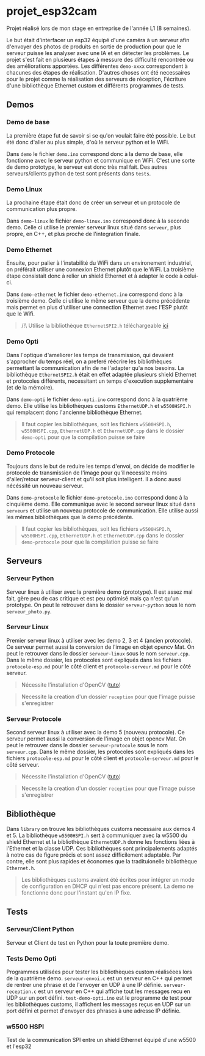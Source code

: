 # projet_esp32cam


Projet réalisé lors de mon stage en entreprise de l'année L1 (8 semaines).

Le but était d'interfacer un esp32 équipé d'une caméra à un serveur afin d'envoyer des photos de produits en sortie de production pour que le serveur puisse les analyser avec une IA et en détecter les problèmes. Le projet s'est fait en plusieurs étapes à messure des difficulté rencontrée ou des améliorations apportées. Les différentes `demo-xxxx` correspondent à chacunes des étapes de réalisation. D'autres choses ont été necessaires pour le projet comme la réalisation des serveurs de réception, l'écriture d'une bibliothèque Ethernet custom et différents programmes de tests.




## Demos


### Demo de base

La première étape fut de savoir si se qu'on voulait faire été possible. Le but été donc d'aller au plus simple, d'où le serveur python et le WiFi.

Dans `demo` le fichier `demo.ino` correspond donc à la demo de base, elle fonctionne avec le serveur python et communique en WiFi.
C'est une sorte de demo prototype, le serveur est donc très mal fait.
Des autres serveurs/clients python de test sont présents dans `tests`.


### Demo Linux

La prochaine étape était donc de créer un serveur et un protocole de communication plus propre.

Dans `demo-linux` le fichier `demo-linux.ino` correspond donc à la seconde demo.
Celle ci utilise le premier serveur linux situé dans `serveur`, plus propre, en C++, et plus proche de l'integration finale.


### Demo Ethernet

Ensuite, pour palier à l'instabilité du WiFi dans un environement industriel, on préférait utiliser une connexion Ethernet plutôt que le WiFi. La troisième étape consistait donc à relier un shield Ethernet et à adapter le code à celui-ci.

Dans `demo-ethernet` le fichier `demo-ethernet.ino` correspond donc à la troisième demo. Celle ci utilise le même serveur que la demo précédente mais permet en plus d'utiliser une connection Ethernet avec l'ESP plutôt que le Wifi.

> /!\ Utilise la bibliothèque `EthernetSPI2.h` téléchargeable [ici](https://github.com/arhi/EthernetSPI2)


### Demo Opti

Dans l'optique d'ameliorer les temps de transmission, qui devaient s'approcher du temps réel, on a preferé réécrire les bibliothèques permettant la communication afin de ne l'adapter qu'a nos besoins.
La bibliothèque `EthernetSPI2.h` était en effet adaptée plusieurs shield Ethernet et protocoles différents, necessitant un temps d'execution supplementaire (et de la mémoire).

Dans `demo-opti` le fichier `demo-opti.ino` correspond donc à la quatrième demo.
Elle utilise les bibliothèques customs `EthernetUDP.h` et `w5500HSPI.h` qui remplacent donc l'ancienne bibliothèque Ethernet.

> Il faut copier les bibliothèques, soit les fichiers `w5500HSPI.h`, `w5500HSPI.cpp`, `EthernetUDP.h` et `EthernetUDP.cpp` dans le dossier `demo-opti` pour que la compilation puisse se faire


### Demo Protocole

Toujours dans le but de reduire les temps d'envoi, on décide de modifier le protocole de transmission de l'image pour qu'il necessite moins d'aller/retour serveur-client et qu'il soit plus intelligent.
Il a donc aussi nécéssité un nouveau serveur.

Dans `demo-protocole` le fichier `demo-protocole.ino` correspond donc à la cinquième demo.
Elle communique avec le second serveur linux situé dans `serveurs` et utilise un nouveau protocole de communication.
Elle utilise aussi les mêmes bibliothèques que la demo précédente.

> Il faut copier les bibliothèques, soit les fichiers `w5500HSPI.h`, `w5500HSPI.cpp`, `EthernetUDP.h` et `EthernetUDP.cpp` dans le dossier `demo-protocole` pour que la compilation puisse se faire




## Serveurs


### Serveur Python

Serveur linux à utiliser avec la première demo (prototype).
Il est assez mal fait, gère peu de cas critique et est peu optimisé mais ça n'est qu'un prototype.
On peut le retrouver dans le dossier `serveur-python` sous le nom `serveur_photo.py`.


### Serveur Linux

Premier serveur linux à utiliser avec les demo 2, 3 et 4 (ancien protocole).
Ce serveur permet aussi la conversion de l'image en objet opencv Mat.
On peut le retrouver dans le dossier `serveur-linux` sous le nom `serveur.cpp`.
Dans le même dossier, les protocoles sont expliqués dans les fichiers `protocole-esp.md` pour le côté client et `protocole-serveur.md` pour le côté serveur.

> Nécessite l'installation d'OpenCV ([tuto](https://docs.opencv.org/4.x/d7/d9f/tutorial_linux_install.html))

> Necessite la creation d'un dossier `reception` pour que l'image puisse s'enregistrer


### Serveur Protocole

Second serveur linux à utiliser avec la demo 5 (nouveau protocole). Ce serveur permet aussi la conversion de l'image en objet opencv Mat. On peut le retrouver dans le dossier `serveur-protocole` sous le nom `serveur.cpp`.
Dans le même dossier, les protocoles sont expliqués dans les fichiers `protocole-esp.md` pour le côté client et `protocole-serveur.md` pour le côté serveur.

> Nécessite l'installation d'OpenCV ([tuto](https://docs.opencv.org/4.x/d7/d9f/tutorial_linux_install.html))

> Necessite la creation d'un dossier `reception` pour que l'image puisse s'enregistrer



## Bibliothèque

Dans `library` on trouve les bibliothèques customs necessaire aux demos 4 et 5.
La bibliothèque `w5500HSPI.h` sert à communiquer avec la w5500 du shield Ethernet et la bibliothèque `EthernetUDP.h` donne les fonctions liées à l'Ethernet et la classe UDP.
Ces bibliothèques sont principalements adaptés à notre cas de figure précis et sont assez difficilement adaptable.
Par contre, elle sont plus rapides et économes que la tradituionelle bibliothèque `Ethernet.h`.

> Les bibliothèques customs avaient été écrites pour intégrer un mode de configuration en DHCP qui n'est pas encore présent. La demo ne fonctionne donc pour l'instant qu'en IP fixe.



## Tests


### Serveur/Client Python

Serveur et Client de test en Python pour la toute première demo.


### Tests Demo Opti

Programmes utilisées pour tester les bibliothèques custom réaliséees lors de la quatrième demo. `serveur-envoi.c` est un serveur en C++ qui permet de rentrer une phrase et de l'envoyer en UDP à une IP définie.
`serveur-reception.c` est un serveur en C++ qui affiche tout les messages recu en UDP sur un port défini.
`test-demo-opti.ino` est le programme de test pour les bibliothèques customs, il affichent les messages reçus en UDP sur un port défini et permet d'envoyer des phrases à une adresse IP définie.


### w5500 HSPI

Test de la communication SPI entre un shield Ethernet équipé d'une w5500 et l'esp32
